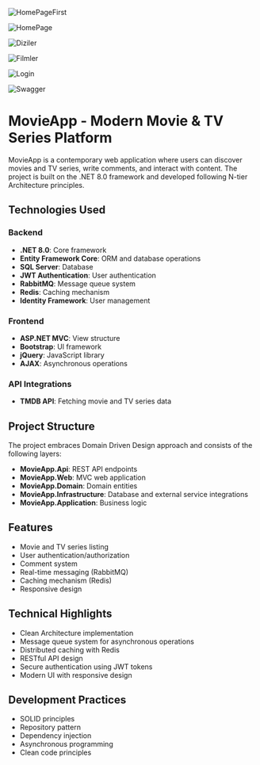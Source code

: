 
![HomePageFirst](https://github.com/user-attachments/assets/b50a42b0-a37f-432f-b936-c5f6426fc7c7)

![HomePage](https://github.com/user-attachments/assets/a81beef8-19d1-4785-a061-7579d70c71b8)

![Diziler](https://github.com/user-attachments/assets/8ec583f6-d831-4baf-bb80-8bfbebf1a52a)

![Filmler](https://github.com/user-attachments/assets/c4abc1cd-1f76-4003-b170-1e49cac34988)

![Login](https://github.com/user-attachments/assets/1260385e-c0df-4ce5-ba84-8c1173d16bd8)

![Swagger](https://github.com/user-attachments/assets/2c84e97e-447c-4a0e-b400-1bf26e5bc5b9)

# MovieApp - Modern Movie & TV Series Platform

MovieApp is a contemporary web application where users can discover movies and TV series, write comments, and interact with content. The project is built on the .NET 8.0 framework and developed following N-tier Architecture principles.

## Technologies Used

### Backend
- **.NET 8.0**: Core framework
- **Entity Framework Core**: ORM and database operations
- **SQL Server**: Database
- **JWT Authentication**: User authentication
- **RabbitMQ**: Message queue system
- **Redis**: Caching mechanism
- **Identity Framework**: User management

### Frontend
- **ASP.NET MVC**: View structure
- **Bootstrap**: UI framework
- **jQuery**: JavaScript library
- **AJAX**: Asynchronous operations

### API Integrations
- **TMDB API**: Fetching movie and TV series data

## Project Structure
The project embraces Domain Driven Design approach and consists of the following layers:

- **MovieApp.Api**: REST API endpoints
- **MovieApp.Web**: MVC web application
- **MovieApp.Domain**: Domain entities
- **MovieApp.Infrastructure**: Database and external service integrations
- **MovieApp.Application**: Business logic

## Features
- Movie and TV series listing
- User authentication/authorization
- Comment system
- Real-time messaging (RabbitMQ)
- Caching mechanism (Redis)
- Responsive design

## Technical Highlights
- Clean Architecture implementation
- Message queue system for asynchronous operations
- Distributed caching with Redis
- RESTful API design
- Secure authentication using JWT tokens
- Modern UI with responsive design

## Development Practices
- SOLID principles
- Repository pattern
- Dependency injection
- Asynchronous programming
- Clean code principles
